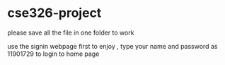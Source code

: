 # cse326-project

please save all the file in one folder to work

use the signin webpage first to enjoy , type your name and password as 11901729 to login to home page
